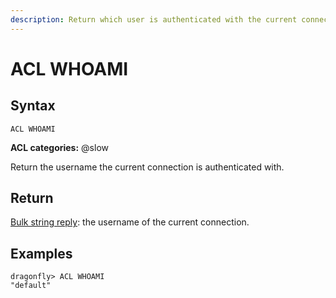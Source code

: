 ```yaml
---
description: Return which user is authenticated with the current connection
---
```


# ACL WHOAMI

## Syntax

    ACL WHOAMI

**ACL categories:** @slow

Return the username the current connection is authenticated with.

## Return

[Bulk string reply](https://redis.io/docs/reference/protocol-spec/#simple-strings): the username of the current connection.

## Examples

```shell
dragonfly> ACL WHOAMI
"default"
```
